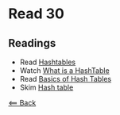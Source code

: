 # Read 30

## Readings
- Read [Hashtables](https://codefellows.github.io/common_curriculum/data_structures_and_algorithms/Code_401/class-30/resources/Hashtables.html)
- Watch [What is a HashTable](https://www.youtube.com/watch?v=MfhjkfocRR0)
- Read [Basics of Hash Tables](https://www.hackerearth.com/practice/data-structures/hash-tables/basics-of-hash-tables/tutorial/)
- Skim [Hash table](https://en.wikipedia.org/wiki/Hash_table)

[<== Back](https://simoneodegard.github.io/reading-notes/)